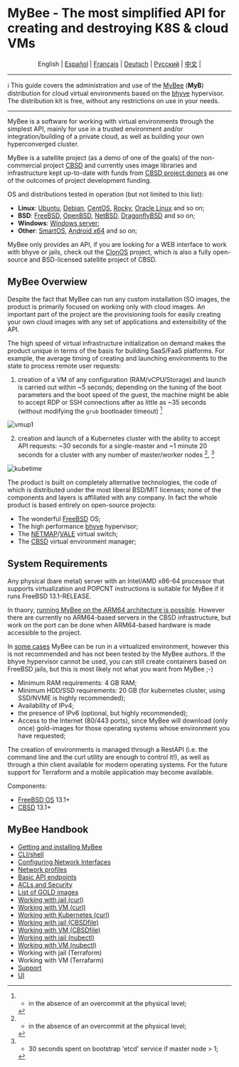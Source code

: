 # MyBee - The most simplified API for creating and destroying K8S & cloud VMs

<p align="center">
  <span>English</span> |
  <a href="/README.es.md">Español</a> |
  <a href="/README.fr.md">Français</a> |
  <a href="/README.de.md">Deutsch</a> |
  <a href="/README.ru.md">Русский</a> |
  <a href="/README.ch.md">中文</a> |
</p>

---

:information_source: This guide covers the administration and use of the [MyBee](https://myb.convectix.com) (**MyB**) distribution for cloud virtual environments based on the [bhyve](https://en.wikipedia.org/wiki/Bhyve) hypervisor. The distribution kit is free, without any restrictions on use in your needs.

---

MyBee is a software for working with virtual environments through the simplest API, mainly for use in a trusted environment and/or integration/building of a private cloud, as well as building your own hyperconverged cluster.

MyBee is a satellite project (as a demo of one of the goals) of the non-commercial project [CBSD](https://cbsd.io) and currently uses image libraries and infrastructure kept up-to-date with funds from [CBSD project donors](https://www.patreon.com/clonos) as one of the outcomes of project development funding.

OS and distributions tested in operation (but not limited to this list):

- **Linux**: [Ubuntu](https://ubuntu.com/), [Debian](https://www.debian.org/), [CentOS](https://www.centos.org/), [Rocky](https://rockylinux.org/), [Oracle Linux](https://www.oracle.com/linux/) and so on;
- **BSD**: [FreeBSD](https://www.freebsd.org/), [OpenBSD](https://www.openbsd.org), [NetBSD](https://netbsd.org), [DragonflyBSD](https://dragonflybsd.org) and so on;
- **Windows**: [Windows server](https://www.microsoft.com/en-us/windows-server);
- **Other**: [SmartOS](https://www.joyent.com/smartos), [Android x64](https://www.android-x86.org/) and so on;

MyBee only provides an API, if you are looking for a WEB interface to work with bhyve or jails, check out the [ClonOS](https://clonos.convectix.com/) project, which is also a fully open-source and BSD-licensed satellite project of CBSD.

## MyBee Overwiew

Despite the fact that MyBee can run any custom installation ISO images, the product is primarily focused on working only with cloud images. An important part of the project are the provisioning tools for easily creating your own cloud images with any set of applications and extensibility of the API.

The high speed of virtual infrastructure initialization on demand makes the product unique in terms of the basis for building SaaS/FaaS platforms. For example, the average timing of creating and launching environments to the state to process remote user requests:

1) creation of a VM of any configuration (RAM/vCPU/Storage) and launch is carried out within ~5 seconds; depending on the tuning of the boot parameters and the boot speed of the guest, the machine might be able to accept RDP or SSH connections after as little as ~35 seconds (without modifying the `grub` bootloader timeout) [^1]

![vmup1](https://user-images.githubusercontent.com/926409/165381489-f7a83818-ef09-4d3c-8044-8f91bab488bb.png)

2) creation and launch of a Kubernetes cluster with the ability to accept API requests: ~30 seconds for a single-master and ~1 minute 20 seconds for a cluster with any number of master/worker nodes [^1], [^2]

[^1]: - in the absence of an overcommit at the physical level;
[^2]: - 30 seconds spent on bootstrap 'etcd' service if master node > 1;

![kubetime](https://user-images.githubusercontent.com/926409/165322452-96f740bb-d7af-4970-affc-056432a17c46.png)

The product is built on completely alternative technologies, the code of which is distributed under the most liberal BSD/MIT licenses; none of the components and layers is affiliated with any company. In fact the whole product is based entirely on open-source projects:

- The wonderful [FreeBSD](https://www.freebsd.org) OS;
- The high performance [bhyve](https://en.wikipedia.org/wiki/Bhyve) hypervisor;
- The [NETMAP](https://man.freebsd.org/netmap/4)/[VALE](https://man.freebsd.org/vale/4) virtual switch;
- The [CBSD](https://cbsd.io) virtual environment manager;

## System Requirements

Any physical (bare metal) server with an Intel/AMD x86-64 processor that supports virtualization and POPCNT instructions is suitable for MyBee if it runs FreeBSD 13.1-RELEASE.

In thaory, [running MyBee on the ARM64 architecture is possible](https://github.com/freebsd-upb/freebsd-src/tree/projects/bhyvearm64). However there are currently no ARM64-based servers in the CBSD infrastructure, but work on the port can be done when ARM64-based hardware is made accessible to the project.

In [some cases](https://wiki.freebsd.org/bhyve#Q:_Can_I_run_multiple_bhyve_hosts_under_VMware_nested_VT-x_EPT.3F) MyBee can be run in a virtualized environment, however this is not recommended and has not been tested by the MyBee authors. If the bhyve hypervisor cannot be used, you can still create containers based on FreeBSD jails, but this is most likely not what you want from MyBee ;-)

* Minimum RAM requirements: 4 GB RAM;
* Minimum HDD/SSD requirements: 20 GB (for kubernetes cluster, using SSD/NVME is highly recommended);
* Availability of IPv4;
* the presence of IPv6 (optional, but highly recommended);
* Access to the Internet (80/443 ports), since MyBee will download (only once) gold-images for those operating systems whose environment you have requested;

The creation of environments is managed through a RestAPI (i.e. the command line and the curl utility are enough to control it!), as well as through a thin client available for modern operating systems. For the future support for Terraform and a mobile application may become available.

Components:

* [FreeBSD OS](https://www.freebsd.org) 13.1+
* [CBSD](https://cbsd.io) 13.1+

## MyBee Handbook

* [Getting and installing MyBee](en/get-myb.md)
* [CLI/shell](en/shell.md)
* [Configuring Network Interfaces](en/network.md)
* [Network profiles](en/netprofile.md)
* [Basic API endpoints](en/api.md)
* [ACLs and Security](en/acl.md)
* [List of GOLD images](en/images.md)
* [Working with jail (curl)](en/jail_curl.md)
* [Working with VM (curl)](en/bhyve_curl.md)
* [Working with Kubernetes (curl)](en/k8s_curl.md)
* [Working with jail (CBSDfile)](en/jail_cbsdfile.md)
* [Working with VM (CBSDfile)](en/bhyve_cbsdfile.md)
* [Working with jail (nubectl)](en/jail_nubectl.md)
* [Working with VM (nubectl)](en/bhyve_nubectl.md)
* Working with jail (Terraform)
* Working with VM (Terrafarm)
* [Support](en/support.md)
* [UI](en/ui.md)
